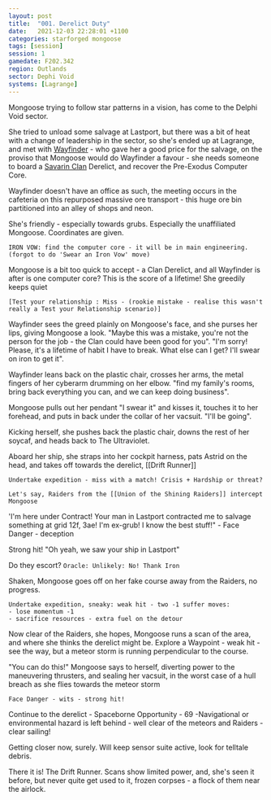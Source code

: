 ```yaml
---
layout: post
title:  "001. Derelict Duty"
date:   2021-12-03 22:28:01 +1100
categories: starforged mongoose
tags: [session]
session: 1
gamedate: F202.342
region: Outlands
sector: Dephi Void
systems: [Lagrange]
---
```


Mongoose trying to follow star patterns in a vision, has come to the Delphi Void sector.

She tried to unload some salvage at Lastport, but there was a bit of heat with a change of leadership in the sector, so she's ended up at Lagrange, and met with [Wayfinder](/npcs/wayfinder) - who gave her a good price for the salvage, on the proviso that Mongoose would do Wayfinder a favour - she needs someone to board a [Savarin Clan](/factions/savarin_clan) Derelict, and recover the Pre-Exodus Computer Core.

Wayfinder doesn't have an office as such, the meeting occurs in the cafeteria on this repurposed massive ore transport - this huge ore bin partitioned into an alley of shops and neon.

She's friendly - especially towards grubs. Especially the unaffiliated Mongoose. Coordinates are given.

`IRON VOW: find the computer core - it will be in main engineering. (forgot to do 'Swear an Iron Vow' move)`

Mongoose is a bit too quick to accept - a Clan Derelict, and all Wayfinder is after is one computer core? This is the score of a lifetime! She greedily keeps quiet

`[Test your relationship : Miss - (rookie mistake - realise this wasn't really a Test your Relationship scenario)]`

Wayfinder sees the greed plainly on Mongoose's face, and she purses her lips, giving Mongoose a look. "Maybe this was a mistake, you're not the person for the job - the Clan could have been good for you".
"I'm sorry! Please, it's a lifetime of habit I have to break. What else can I get? I'll swear on iron to get it".

Wayfinder leans back on the plastic chair, crosses her arms, the metal fingers of her cyberarm drumming on her elbow. "find my family's rooms, bring back everything you can, and we can keep doing business".

Mongoose pulls out her pendant "I swear it" and kisses it, touches it to her forehead, and puts in back under the collar of her vacsuit. "I'll be going".

Kicking herself, she pushes back the plastic chair, downs the rest of her soycaf, and heads back to The Ultraviolet.

Aboard her ship, she straps into her cockpit harness, pats Astrid on the head, and takes off towards the derelict, [[Drift Runner]]

```
Undertake expedition - miss with a match! Crisis + Hardship or threat?

Let's say, Raiders from the [[Union of the Shining Raiders]] intercept Mongoose
```

'I'm here under Contract! Your man in Lastport contracted me to salvage something at grid 12f, 3ae! I'm ex-grub! I know the best stuff!" - Face Danger - deception

Strong hit! "Oh yeah, we saw your ship in Lastport"

Do they escort? `Oracle: Unlikely: No! Thank Iron`

Shaken, Mongoose goes off on her fake course away from the Raiders, no progress.

```
Undertake expedition, sneaky: weak hit - two -1 suffer moves:
- lose momentum -1
- sacrifice resources - extra fuel on the detour
```

Now clear of the Raiders, she hopes, Mongoose runs a scan of the area, and where she thinks the derelict might be. Explore a Waypoint - weak hit - see the way, but a meteor storm is running perpendicular to the course.

"You can do this!" Mongoose says to herself, diverting power to the maneuvering thrusters, and sealing her vacsuit, in the worst case of a hull breach as she flies towards the meteor storm 

`Face Danger - wits - strong hit!`

Continue to the derelict - Spaceborne Opportunity - 69 -Navigational or environmental hazard is left behind - well clear of the meteors and Raiders - clear sailing!

Getting closer now, surely. Will keep sensor suite active, look for telltale debris. 

There it is! The Drift Runner. Scans show limited power, and, she's seen it before, but never quite get used to it, frozen corpses - a flock of them near the airlock.